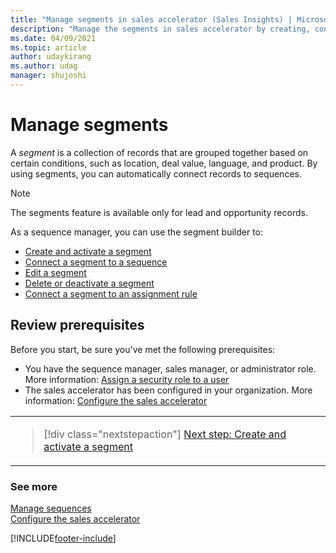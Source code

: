 ```yaml
---
title: "Manage segments in sales accelerator (Sales Insights) | MicrosoftDocs"
description: "Manage the segments in sales accelerator by creating, connecting, editing, deleting, and deactivating."
ms.date: 04/09/2021
ms.topic: article
author: udaykirang
ms.author: udag
manager: shujoshi
---
```


# Manage segments

A *segment* is a collection of records that are grouped together based on certain conditions, such as location, deal value, language, and product. By using segments, you can automatically connect records to sequences.

> [!NOTE]
> The segments feature is available only for lead and opportunity records. 

As a sequence manager, you can use the segment builder to:

- [Create and activate a segment](create-and-activate-a-segment.md)  
- [Connect a segment to a sequence](connect-a-segment-to-sequence.md)
- [Edit a segment](edit-a-segment.md)
- [Delete or deactivate a segment](delete-deactivate-a-segment.md)
- [Connect a segment to an assignment rule](create-and-activate-assignment-rule.md#setSegment)

## Review prerequisites  

Before you start, be sure you've met the following prerequisites:

-	You have the sequence manager, sales manager, or administrator role. More information: [Assign a security role to a user](/power-platform/admin/create-users-assign-online-security-roles#assign-a-security-role-to-a-user)
-	The sales accelerator has been configured in your organization. More information: [Configure the sales accelerator](enable-configure-sales-accelerator.md)

<table>
<tr><td>

> [!div class="nextstepaction"] 
> [Next step: Create and activate a segment](create-and-activate-a-segment.md)
</td></tr>
</table>   

### See more

[Manage sequences](create-manage-sequences.md)   
[Configure the sales accelerator](enable-configure-sales-accelerator.md)


[!INCLUDE[footer-include](../includes/footer-banner.md)]
